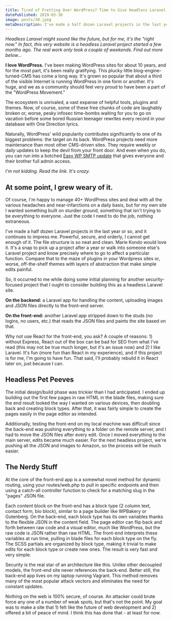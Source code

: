 ```yaml
---
title: Tired of Fretting Over WordPress? Time to Give Headless Laravel a Try
datePublished: 2019-03-30
image: posts/30.jpeg
metaDescription: I've made a half dozen Laravel projects in the last year or so, and it continues to impress me.  Powerful, secure, and orderly, I cannot get enough of it.
---
```


_Headless Laravel might sound like the future, but for me, it's the "right now." In fact, this very website is a headless Laravel project started a few months ago. The real work only took a couple of weekends. Find out more below..._

**I love WordPress.** I've been making WordPress sites for about 10 years, and for the most part, it's been really gratifying. This plucky little blog-engine-turned-CMS has come a long way. It's grown so popular that about a third of the visible Internet is running WordPress in one form or another. It's huge, and we as a community should feel very proud to have been a part of the "WordPress Movement."

The ecosystem is unrivaled, a vast expanse of helpful tools, plugins and themes. Now, of course, some of these free chunks of code are laughably broken or, worse, pesky infosec time-bombs waiting for you to go on vacation before some bored Russian teenager rewrites every record in your database with One Direction lyrics.

Naturally, WordPress' wild popularity contributes significantly to one of its biggest problems: the target on its back. WordPress projects need more maintenance than most other CMS-driven sites. They require weekly or daily updates to keep the devil from your front door. And even when you do, you can run into a botched [Easy WP SMTP update](https://nakedsecurity.sophos.com/2019/03/25/update-now-wordpress-hackers-target-easy-wp-smtp-plugin/) that gives everyone and their brother full admin access.

_I'm not kidding. Read the link. It's crazy._

## At some point, I grew weary of it.

Of course, I'm happy to manage 40+ WordPress sites and deal with all the various headaches and near-infarctions on a daily basis, but for my own site I wanted something built on sturdier ground, something that isn't trying to be everything to everyone. Just the code I need to do the job, nothing extraneous.

I've made a half dozen Laravel projects in the last year or so, and it continues to impress me. Powerful, secure, and orderly, I cannot get enough of it. The file structure is so neat and clean. Marie Kondo would love it. It's a snap to pick up a project after a year or walk into someone else's Laravel project and know precisely where to go to affect a particular function. Compare that to the maze of plugins in your Wordpress sites or, worse, off-the-shelf themes with layers of abstraction that make simple edits painful.

So, it occurred to me while doing some initial planning for another security-focused project that I ought to consider building this as a headless Laravel site.

**On the backend:** a Laravel app for handling the content, uploading images and JSON files directly to the front-end server.

**On the front-end:** another Laravel app stripped down to the studs (no logins, no users, etc.) that reads the JSON files and paints the site based on that.

Why not use React for the front-end, you ask? A couple of reasons: 1) without Express, React out of the box can be bad for SEO from what I've read (this may not be true much longer, but it's an issue now) and 2) I like Laravel. It's fun (more fun than React in my experience), and if this project is for me, I'm going to have fun. That said, I'll probably rebuild it in React later on, just because I can.

## Headless Pet Peeves

The initial design/build phase was trickier than I had anticipated. I ended up building out the first few pages in raw HTML in the blade files, making sure the end result looked the way I wanted on various devices, then doubling back and creating block types. After that, it was fairly simple to create the pages easily in the page editor as intended.

Additionally, testing the front-end on my local machine was difficult since the back-end was pushing everything to a folder on the remote server, and I had to move the JSON files after every edit. Once I moved everything to the main server, edits became much easier. For the next headless project, we're pushing all the JSON and images to Amazon, so the process will be much easier.

## The Nerdy Stuff

At the core of the front-end app is a somewhat novel method for dynamic routing, using your routes/web.php to pull in specific endpoints and then using a catch-all controller function to check for a matching slug in the "pages" JSON file.

Each content block on the front-end has a block type (2 column text, contact form, bio block), similar to a page builder like WPBakery or Gutenberg. On the back-end, each block type has its own variables thanks to the flexible JSON in the content field. The page editor can flip back and forth between raw code and a visual editor, much like WordPress, but the raw code is JSON rather than raw HTML. The front-end interprets these variables at run time, pulling in blade files for each block type on the fly. The SCSS partials are organized by block type, making it trivial to make edits for each block type or create new ones. The result is very fast and very simple.

Security is the real star of an architecture like this. Unlike other decoupled models, the front-end site never references the back-end. Better still, the back-end app lives on my laptop running Vagrant. This method removes many of the most popular attack vectors and eliminates the need for constant updates.

Nothing on the web is 100% secure, of course. An attacker could brute force any one of a number of weak spots, but that's not the point. My goal was to make a site that 1) felt like the future of web development and 2) offered a bit of peace of mind. I think this has done that - at least for now.
